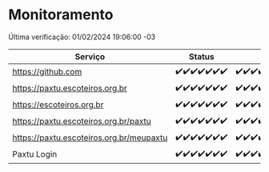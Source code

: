 # Monitoramento

Última verificação: 01/02/2024 19:06:00 -03

|Serviço|Status|Últimas 24h|
|---|---|---|
|https://github.com|<span title="2024-01-25: OK=24">✔️</span><span title="2024-01-26: OK=24">✔️</span><span title="2024-01-27: OK=24">✔️</span><span title="2024-01-28: OK=24">✔️</span><span title="2024-01-29: OK=24">✔️</span><span title="2024-01-30: OK=24">✔️</span><span title="2024-01-31: OK=23">✔️</span>|<span title="31/01/2024 20:05:00 -03 : 200">✔️</span><span title="31/01/2024 21:31:00 -03 : 200">✔️</span><span title="31/01/2024 22:43:00 -03 : 200">✔️</span><span title="31/01/2024 23:17:00 -03 : 200">✔️</span><span title="01/02/2024 00:07:00 -03 : 200">✔️</span><span title="01/02/2024 01:09:00 -03 : 200">✔️</span><span title="01/02/2024 02:06:00 -03 : 200">✔️</span><span title="01/02/2024 03:08:00 -03 : 200">✔️</span><span title="01/02/2024 04:06:00 -03 : 200">✔️</span><span title="01/02/2024 05:08:00 -03 : 200">✔️</span><span title="01/02/2024 06:06:00 -03 : 200">✔️</span><span title="01/02/2024 07:06:00 -03 : 200">✔️</span><span title="01/02/2024 08:04:00 -03 : 200">✔️</span><span title="01/02/2024 09:11:00 -03 : 200">✔️</span><span title="01/02/2024 10:06:00 -03 : 200">✔️</span><span title="01/02/2024 11:04:00 -03 : 200">✔️</span><span title="01/02/2024 12:06:00 -03 : 200">✔️</span><span title="01/02/2024 13:07:00 -03 : 200">✔️</span><span title="01/02/2024 14:05:00 -03 : 200">✔️</span><span title="01/02/2024 15:07:00 -03 : 200">✔️</span><span title="01/02/2024 16:03:00 -03 : 200">✔️</span><span title="01/02/2024 17:06:00 -03 : 200">✔️</span><span title="01/02/2024 18:04:00 -03 : 200">✔️</span><span title="01/02/2024 19:06:00 -03 : 200">✔️</span>|
|https://paxtu.escoteiros.org.br|<span title="2024-01-25: OK=24">✔️</span><span title="2024-01-26: OK=24">✔️</span><span title="2024-01-27: OK=24">✔️</span><span title="2024-01-28: OK=24">✔️</span><span title="2024-01-29: OK=24">✔️</span><span title="2024-01-30: OK=24">✔️</span><span title="2024-01-31: OK=23">✔️</span>|<span title="31/01/2024 20:05:00 -03 : 200">✔️</span><span title="31/01/2024 21:31:00 -03 : 200">✔️</span><span title="31/01/2024 22:43:00 -03 : 200">✔️</span><span title="31/01/2024 23:17:00 -03 : 200">✔️</span><span title="01/02/2024 00:07:00 -03 : 200">✔️</span><span title="01/02/2024 01:09:00 -03 : 200">✔️</span><span title="01/02/2024 02:06:00 -03 : 200">✔️</span><span title="01/02/2024 03:08:00 -03 : 200">✔️</span><span title="01/02/2024 04:06:00 -03 : 200">✔️</span><span title="01/02/2024 05:08:00 -03 : 200">✔️</span><span title="01/02/2024 06:06:00 -03 : 200">✔️</span><span title="01/02/2024 07:06:00 -03 : 200">✔️</span><span title="01/02/2024 08:04:00 -03 : 200">✔️</span><span title="01/02/2024 09:11:00 -03 : 200">✔️</span><span title="01/02/2024 10:06:00 -03 : 200">✔️</span><span title="01/02/2024 11:04:00 -03 : 200">✔️</span><span title="01/02/2024 12:06:00 -03 : 200">✔️</span><span title="01/02/2024 13:07:00 -03 : 200">✔️</span><span title="01/02/2024 14:05:00 -03 : 200">✔️</span><span title="01/02/2024 15:07:00 -03 : 200">✔️</span><span title="01/02/2024 16:03:00 -03 : 200">✔️</span><span title="01/02/2024 17:06:00 -03 : 200">✔️</span><span title="01/02/2024 18:04:00 -03 : 200">✔️</span><span title="01/02/2024 19:06:00 -03 : 200">✔️</span>|
|https://escoteiros.org.br|<span title="2024-01-25: OK=24">✔️</span><span title="2024-01-26: OK=24">✔️</span><span title="2024-01-27: OK=24">✔️</span><span title="2024-01-28: OK=24">✔️</span><span title="2024-01-29: OK=24">✔️</span><span title="2024-01-30: OK=24">✔️</span><span title="2024-01-31: OK=23">✔️</span>|<span title="31/01/2024 20:05:00 -03 : 200">✔️</span><span title="31/01/2024 21:31:00 -03 : 200">✔️</span><span title="31/01/2024 22:43:00 -03 : 200">✔️</span><span title="31/01/2024 23:17:00 -03 : 200">✔️</span><span title="01/02/2024 00:07:00 -03 : 200">✔️</span><span title="01/02/2024 01:09:00 -03 : 200">✔️</span><span title="01/02/2024 02:06:00 -03 : 200">✔️</span><span title="01/02/2024 03:08:00 -03 : 200">✔️</span><span title="01/02/2024 04:06:00 -03 : 200">✔️</span><span title="01/02/2024 05:08:00 -03 : 200">✔️</span><span title="01/02/2024 06:06:00 -03 : 200">✔️</span><span title="01/02/2024 07:06:00 -03 : 200">✔️</span><span title="01/02/2024 08:04:00 -03 : 200">✔️</span><span title="01/02/2024 09:11:00 -03 : 200">✔️</span><span title="01/02/2024 10:06:00 -03 : 200">✔️</span><span title="01/02/2024 11:04:00 -03 : 200">✔️</span><span title="01/02/2024 12:06:00 -03 : 200">✔️</span><span title="01/02/2024 13:07:00 -03 : 200">✔️</span><span title="01/02/2024 14:05:00 -03 : 200">✔️</span><span title="01/02/2024 15:07:00 -03 : 200">✔️</span><span title="01/02/2024 16:03:00 -03 : 200">✔️</span><span title="01/02/2024 17:06:00 -03 : 200">✔️</span><span title="01/02/2024 18:04:00 -03 : 200">✔️</span><span title="01/02/2024 19:06:00 -03 : 200">✔️</span>|
|https://paxtu.escoteiros.org.br/paxtu|<span title="2024-01-25: OK=24">✔️</span><span title="2024-01-26: OK=24">✔️</span><span title="2024-01-27: OK=24">✔️</span><span title="2024-01-28: OK=24">✔️</span><span title="2024-01-29: OK=24">✔️</span><span title="2024-01-30: OK=24">✔️</span><span title="2024-01-31: OK=23">✔️</span>|<span title="31/01/2024 20:05:00 -03 : 200">✔️</span><span title="31/01/2024 21:31:00 -03 : 200">✔️</span><span title="31/01/2024 22:43:00 -03 : 200">✔️</span><span title="31/01/2024 23:17:00 -03 : 200">✔️</span><span title="01/02/2024 00:07:00 -03 : 200">✔️</span><span title="01/02/2024 01:09:00 -03 : 200">✔️</span><span title="01/02/2024 02:06:00 -03 : 200">✔️</span><span title="01/02/2024 03:08:00 -03 : 200">✔️</span><span title="01/02/2024 04:06:00 -03 : 200">✔️</span><span title="01/02/2024 05:08:00 -03 : 200">✔️</span><span title="01/02/2024 06:06:00 -03 : 200">✔️</span><span title="01/02/2024 07:06:00 -03 : 200">✔️</span><span title="01/02/2024 08:04:00 -03 : 200">✔️</span><span title="01/02/2024 09:11:00 -03 : 200">✔️</span><span title="01/02/2024 10:06:00 -03 : 200">✔️</span><span title="01/02/2024 11:04:00 -03 : 200">✔️</span><span title="01/02/2024 12:06:00 -03 : 200">✔️</span><span title="01/02/2024 13:07:00 -03 : 200">✔️</span><span title="01/02/2024 14:05:00 -03 : 200">✔️</span><span title="01/02/2024 15:07:00 -03 : 200">✔️</span><span title="01/02/2024 16:03:00 -03 : 200">✔️</span><span title="01/02/2024 17:06:00 -03 : 200">✔️</span><span title="01/02/2024 18:04:00 -03 : 200">✔️</span><span title="01/02/2024 19:06:00 -03 : 200">✔️</span>|
|https://paxtu.escoteiros.org.br/meupaxtu|<span title="2024-01-25: OK=24">✔️</span><span title="2024-01-26: OK=24">✔️</span><span title="2024-01-27: OK=24">✔️</span><span title="2024-01-28: OK=24">✔️</span><span title="2024-01-29: OK=24">✔️</span><span title="2024-01-30: OK=24">✔️</span><span title="2024-01-31: OK=23">✔️</span>|<span title="31/01/2024 20:05:00 -03 : 200">✔️</span><span title="31/01/2024 21:31:00 -03 : 200">✔️</span><span title="31/01/2024 22:43:00 -03 : 200">✔️</span><span title="31/01/2024 23:17:00 -03 : 200">✔️</span><span title="01/02/2024 00:07:00 -03 : 200">✔️</span><span title="01/02/2024 01:09:00 -03 : 200">✔️</span><span title="01/02/2024 02:06:00 -03 : 200">✔️</span><span title="01/02/2024 03:08:00 -03 : 200">✔️</span><span title="01/02/2024 04:06:00 -03 : 200">✔️</span><span title="01/02/2024 05:08:00 -03 : 200">✔️</span><span title="01/02/2024 06:06:00 -03 : 200">✔️</span><span title="01/02/2024 07:06:00 -03 : 200">✔️</span><span title="01/02/2024 08:04:00 -03 : 200">✔️</span><span title="01/02/2024 09:11:00 -03 : 200">✔️</span><span title="01/02/2024 10:06:00 -03 : 200">✔️</span><span title="01/02/2024 11:04:00 -03 : 200">✔️</span><span title="01/02/2024 12:06:00 -03 : 200">✔️</span><span title="01/02/2024 13:07:00 -03 : 200">✔️</span><span title="01/02/2024 14:05:00 -03 : 200">✔️</span><span title="01/02/2024 15:07:00 -03 : 200">✔️</span><span title="01/02/2024 16:03:00 -03 : 200">✔️</span><span title="01/02/2024 17:06:00 -03 : 200">✔️</span><span title="01/02/2024 18:04:00 -03 : 200">✔️</span><span title="01/02/2024 19:06:00 -03 : 200">✔️</span>|
|Paxtu Login|<span title="2024-01-25: OK=24">✔️</span><span title="2024-01-26: OK=24">✔️</span><span title="2024-01-27: OK=24">✔️</span><span title="2024-01-28: OK=24">✔️</span><span title="2024-01-29: OK=24">✔️</span><span title="2024-01-30: OK=24">✔️</span><span title="2024-01-31: OK=23">✔️</span>|<span title="31/01/2024 20:05:00 -03 : 200">✔️</span><span title="31/01/2024 21:31:00 -03 : 200">✔️</span><span title="31/01/2024 22:43:00 -03 : 200">✔️</span><span title="31/01/2024 23:17:00 -03 : 200">✔️</span><span title="01/02/2024 00:07:00 -03 : 200">✔️</span><span title="01/02/2024 01:09:00 -03 : 200">✔️</span><span title="01/02/2024 02:06:00 -03 : 200">✔️</span><span title="01/02/2024 03:08:00 -03 : 200">✔️</span><span title="01/02/2024 04:07:00 -03 : 200">✔️</span><span title="01/02/2024 05:08:00 -03 : 200">✔️</span><span title="01/02/2024 06:06:00 -03 : 200">✔️</span><span title="01/02/2024 07:06:00 -03 : 200">✔️</span><span title="01/02/2024 08:04:00 -03 : 200">✔️</span><span title="01/02/2024 09:11:00 -03 : 200">✔️</span><span title="01/02/2024 10:06:00 -03 : 200">✔️</span><span title="01/02/2024 11:04:00 -03 : 200">✔️</span><span title="01/02/2024 12:06:00 -03 : 200">✔️</span><span title="01/02/2024 13:07:00 -03 : 200">✔️</span><span title="01/02/2024 14:05:00 -03 : 200">✔️</span><span title="01/02/2024 15:07:00 -03 : 200">✔️</span><span title="01/02/2024 16:03:00 -03 : 200">✔️</span><span title="01/02/2024 17:06:00 -03 : 200">✔️</span><span title="01/02/2024 18:04:00 -03 : 200">✔️</span><span title="01/02/2024 19:06:00 -03 : 200">✔️</span>|
